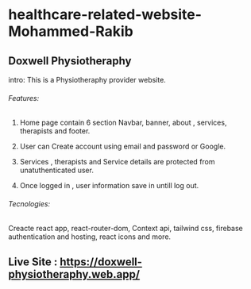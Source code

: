 # healthcare-related-website-Mohammed-Rakib

## Doxwell Physiotheraphy

intro: This is a Physiotheraphy provider website.

###### Features:

1. Home page contain 6 section Navbar, banner, about , services, therapists and footer.

2. User can Create account using email and password or Google.

3. Services , therapists and Service details are protected from unatuthenticated user.

4. Once logged in , user information save in untill log out.

###### Tecnologies:

Creacte react app, react-router-dom, Context api, tailwind css, firebase authentication and hosting, react icons and more.

## Live Site : https://doxwell-physiotheraphy.web.app/
